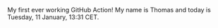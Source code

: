My first ever working GitHub Action!
My name is Thomas and today is Tuesday, 11 January, 13:31 CET. 
